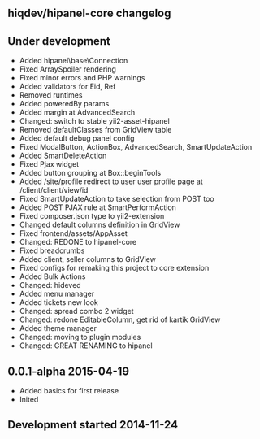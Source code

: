 hiqdev/hipanel-core changelog
-----------------------------

## Under development

- Added hipanel\base\Connection
- Fixed ArraySpoiler rendering
- Fixed minor errors and PHP warnings
- Added validators for Eid, Ref
- Removed runtimes
- Added poweredBy params
- Added margin at AdvancedSearch
- Changed: switch to stable yii2-asset-hipanel
- Removed defaultClasses from GridView table
- Added default debug panel config
- Fixed ModalButton, ActionBox, AdvancedSearch, SmartUpdateAction
- Added SmartDeleteAction
- Fixed Pjax widget
- Added button grouping at Box::beginTools
- Added /site/profile redirect to user user profile page at /client/client/view/id
- Fixed SmartUpdateAction to take selection from POST too
- Added POST PJAX rule at SmartPerformAction
- Fixed composer.json type to yii2-extension
- Changed default columns definition in GridView
- Fixed frontend/assets/AppAsset
- Changed: REDONE to hipanel-core
- Fixed breadcrumbs
- Added client, seller columns to GridView
- Fixed configs for remaking this project to core extension
- Added Bulk Actions
- Changed: hideved
- Added menu manager
- Added tickets new look
- Changed: spread combo 2 widget
- Changed: redone EditableColumn, get rid of kartik GridView
- Added theme manager
- Changed: moving to plugin modules
- Changed: GREAT RENAMING to hipanel

## 0.0.1-alpha 2015-04-19

- Added basics for first release
- Inited

## Development started 2014-11-24

